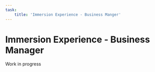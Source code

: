 ```yaml
---
task:
    title: 'Immersion Experience - Business Manger'
---
```


# Immersion Experience - Business Manager

Work in progress
